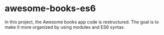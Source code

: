 # awesome-books-es6
In this project, the Awesome books app code is restructured. The goal is to make it more organized by using modules and ES6 syntax.
